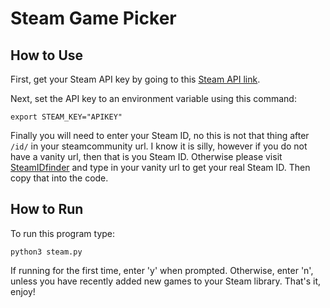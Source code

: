 # Steam Game Picker

## How to Use

First, get your Steam API key by going to this [Steam API link](https://steamcommunity.com/dev/apikey).

Next, set the API key to an environment variable using this command:

`export STEAM_KEY="APIKEY"`

Finally you will need to enter your Steam ID, no this is not that thing after `/id/` in your steamcommunity url. I know it is silly, however if you do not have a vanity url, then that is you Steam ID. Otherwise please visit [SteamIDfinder](https://steamidfinder.com/) and type in your vanity url to get your real Steam ID. Then copy that into the code.

## How to Run        

To run this program type:
    
`python3 steam.py`

If running for the first time, enter 'y' when prompted. Otherwise, enter 'n', unless you have recently added new games to your Steam library. That's it, enjoy!

